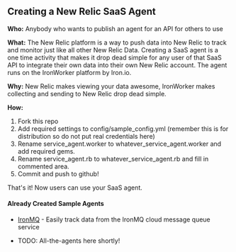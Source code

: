 
## Creating a New Relic SaaS Agent

**Who:** Anybody who wants to publish an agent for an API for others to use

**What:** The New Relic platform is a way to push data into New Relic to track and monitor just like all other New Relic Data. Creating a SaaS agent is a one time activity that makes it drop dead simple for any user of that SaaS API to integrate their own data into their own New Relic account. The agent runs on the IronWorker platform by Iron.io.

**Why:** New Relic makes viewing your data awesome, IronWorker makes collecting and sending to New Relic drop dead simple.

**How:**

1. Fork this repo
1. Add required settings to config/sample_config.yml (remember this is for distribution so do not put real credentials here)
1. Rename service_agent.worker to whatever_service_agent.worker and add required gems.
1. Rename service_agent.rb to whatever_service_agent.rb and fill in commented area.
1. Commit and push to github!

That's it! Now users can use your SaaS agent. 

#### Already Created Sample Agents

- [IronMQ](https://github.com/newrelic-platform/ironmq_extension) - Easily track data from the IronMQ cloud message queue service

- TODO: All-the-agents here shortly!

